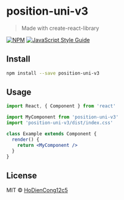 # position-uni-v3

> Made with create-react-library

[![NPM](https://img.shields.io/npm/v/position-uni-v3.svg)](https://www.npmjs.com/package/position-uni-v3) [![JavaScript Style Guide](https://img.shields.io/badge/code_style-standard-brightgreen.svg)](https://standardjs.com)

## Install

```bash
npm install --save position-uni-v3
```

## Usage

```jsx
import React, { Component } from 'react'

import MyComponent from 'position-uni-v3'
import 'position-uni-v3/dist/index.css'

class Example extends Component {
  render() {
    return <MyComponent />
  }
}
```

## License

MIT © [HoDienCong12c5](https://github.com/HoDienCong12c5)
